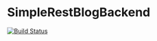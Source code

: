 # SimpleRestBlogBackend

[![Build Status](https://andrewdybowski.visualstudio.com/simple%20github%20ci/_apis/build/status/andrzejd-pl.SimpleRestBlogBackend?branchName=dev)](https://andrewdybowski.visualstudio.com/simple%20github%20ci/_build/latest?definitionId=1&branchName=dev)